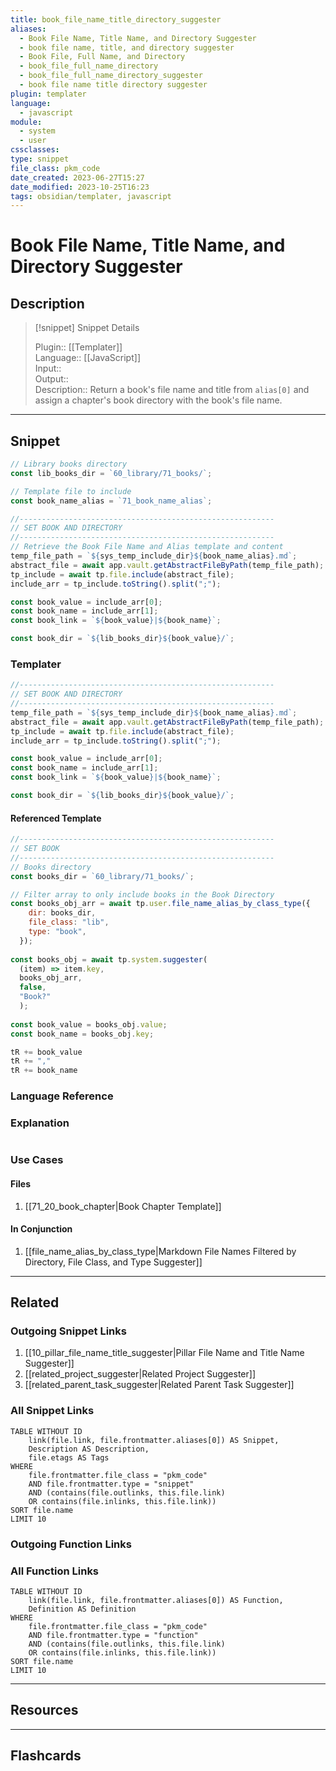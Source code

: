 ```yaml
---
title: book_file_name_title_directory_suggester
aliases:
  - Book File Name, Title Name, and Directory Suggester
  - book file name, title, and directory suggester
  - Book File, Full Name, and Directory
  - book_file_full_name_directory
  - book_file_full_name_directory_suggester
  - book file name title directory suggester
plugin: templater
language:
  - javascript
module:
  - system
  - user
cssclasses:
type: snippet
file_class: pkm_code
date_created: 2023-06-27T15:27
date_modified: 2023-10-25T16:23
tags: obsidian/templater, javascript
---
```

# Book File Name, Title Name, and Directory Suggester

## Description

> [!snippet] Snippet Details
>  
> Plugin:: [[Templater]]  
> Language:: [[JavaScript]]  
> Input::  
> Output::  
> Description:: Return a book's file name and title from `alias[0]` and assign a chapter's book directory with the book's file name.

---

## Snippet

<!-- Add the full code including explanatory comments  -->

```javascript
// Library books directory
const lib_books_dir = `60_library/71_books/`;

// Template file to include
const book_name_alias = `71_book_name_alias`;

//---------------------------------------------------------
// SET BOOK AND DIRECTORY
//---------------------------------------------------------
// Retrieve the Book File Name and Alias template and content
temp_file_path = `${sys_temp_include_dir}${book_name_alias}.md`;
abstract_file = await app.vault.getAbstractFileByPath(temp_file_path);
tp_include = await tp.file.include(abstract_file);
include_arr = tp_include.toString().split(";");

const book_value = include_arr[0];
const book_name = include_arr[1];
const book_link = `${book_value}|${book_name}`;

const book_dir = `${lib_books_dir}${book_value}/`;
```

### Templater

<!-- Add the full code as it appears in the template  -->  
<!-- Exclude explanatory comments  -->

```javascript
//---------------------------------------------------------
// SET BOOK AND DIRECTORY
//---------------------------------------------------------
temp_file_path = `${sys_temp_include_dir}${book_name_alias}.md`;
abstract_file = await app.vault.getAbstractFileByPath(temp_file_path);
tp_include = await tp.file.include(abstract_file);
include_arr = tp_include.toString().split(";");

const book_value = include_arr[0];
const book_name = include_arr[1];
const book_link = `${book_value}|${book_name}`;

const book_dir = `${lib_books_dir}${book_value}/`;
```

#### Referenced Template

<!-- If applicable, add the referenced template  -->

```javascript
//---------------------------------------------------------
// SET BOOK
//---------------------------------------------------------
// Books directory
const books_dir = `60_library/71_books/`;

// Filter array to only include books in the Book Directory
const books_obj_arr = await tp.user.file_name_alias_by_class_type({
    dir: books_dir,
    file_class: "lib",
    type: "book",
  });
  
const books_obj = await tp.system.suggester(
  (item) => item.key,
  books_obj_arr,
  false,
  "Book?"
  );
  
const book_value = books_obj.value;
const book_name = books_obj.key;

tR += book_value
tR += ","
tR += book_name
```

### Language Reference

<!-- Recreate the code with links to files  -->

### Explanation

```javascript

```

### Use Cases

#### Files

<!-- Files containing the snippet  -->

1. [[71_20_book_chapter|Book Chapter Template]]

#### In Conjunction

<!-- Snippets used together with this snippet  -->

1. [[file_name_alias_by_class_type|Markdown File Names Filtered by Directory, File Class, and Type Suggester]]

---

## Related

### Outgoing Snippet Links

<!-- Link related snippet here -->

1. [[10_pillar_file_name_title_suggester|Pillar File Name and Title Name Suggester]]
2. [[related_project_suggester|Related Project Suggester]]
3. [[related_parent_task_suggester|Related Parent Task Suggester]]

### All Snippet Links

<!-- Query limit 10  -->

```dataview
TABLE WITHOUT ID
	link(file.link, file.frontmatter.aliases[0]) AS Snippet,
	Description AS Description,
	file.etags AS Tags
WHERE 
	file.frontmatter.file_class = "pkm_code"
	AND file.frontmatter.type = "snippet"
	AND (contains(file.outlinks, this.file.link)
	OR contains(file.inlinks, this.file.link))
SORT file.name
LIMIT 10
```

### Outgoing Function Links

<!-- Link related functions here -->

### All Function Links

<!-- Query limit 10  -->

```dataview
TABLE WITHOUT ID
	link(file.link, file.frontmatter.aliases[0]) AS Function,
	Definition AS Definition
WHERE 
	file.frontmatter.file_class = "pkm_code"
	AND file.frontmatter.type = "function"
	AND (contains(file.outlinks, this.file.link)
	OR contains(file.inlinks, this.file.link))
SORT file.name
LIMIT 10
```

---

## Resources

---

## Flashcards
